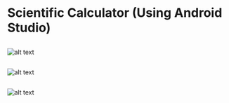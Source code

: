 # Scientific Calculator (Using Android Studio)
## 
![alt text](https://lh3.googleusercontent.com/QbcWGHHOrffEMJ4GACeAtnPBzilzUdf9QQCOU0DEn9FvRUzmR-UyWVmtJ_V3_Bd8tVfyuMurx8KnkBacKjqdsq7KCjB3KrWabNtguN1RDG3HKJf7h_qTB43b5RXHIeNQYc8ZkZTev8wy-ieXcEmJgSMCHLVHYrFy69tzvOBdwl1hG0xk-vvsgQM4CCq9VQ4sMrBrMA3uEt09qDUspNEH4w-STZbG7ickyIUtsl9Uo9Uk1c-BjEZh8ig9EiVyX98Ymft-Np_UPMPJ-Y7203G3J9v-tGyrP1HJpUntG_-mUGlImuKY-jijcp44IBwhThXXbFWPoab6ndu_OVEe0O2wt89c6z8shcWpwcphbu-hi0Gmnk1nlGdIj-XPZS4pI4j97svz37oJKHyIS5wVYaf_cabyjgWwbYOIOIOIxMhgVJ1KZxGVkZHVXtqPNKvuRjhZHpLlpeNkCya2oSQN3dltbWmQ0tCNjhdgV8fJ0J_0y0Dx-j11SmZSSy3FURRZTzuz2svtoTeqhD6NqHUFSaOG8X0sROTIZNFywl66N_xpCBNlCjN0rG3acHcWrML2nFpsNNwlUF_M3ESJd24xdaA4v4yn0Ol6GEgftHZZHZwL_oPjYfeS3oowxw9UdY7jbEN2xAgjQz3D9RLISvMwtLBXs4-54iKdyqYPRUk5uxoPU4g_R6FoWTa3pSVfxfRaeg=w509-h903-no?authuser=0)

## 
![alt text](https://lh3.googleusercontent.com/-udfyY_AXJiWnaY9L3UYD8KtvyMTQRKrrd2SE00_48SUlG-gUjUbTiQEURgMbrTP-ZD1L5LElupvxySowyrJaHuLFI-RMh8236wNo6w2LYTp4Xz4BUud7UlKqcypSPZ9PnYjkhR5oOqwK_Ym8qnLSjMVaK15qZt7msbZkbgltKuZ_3LYMldOSx5OSOTv63ZPhlBNQP8RUTePLWqMBDaomXJ7Qw47mscH4f262TyA5dXcszD5ST2qPC1UdTOXBogspDem9o6bBlZt6Kg6-LEPxiBq6qNzs3b7BvBpmhgdqRGgToJ8X3XnbNiWiWY5soQYwXjre93c6NBJLxfoKe618QYFlBG-OoMk6Em_ZOgbLcX7T4vLiPTtunDWpCloL5775WMQJ0nK11fyaPHxa54pi8_35Oyec8JmJg2oMiaQIFoMDm0hZ2d9a9m-CGKJcPlyCtssEQf4_6U_QLRiEkEC-2SQZMrMRGfJu0c3w5-NTrSa_BNX8biTFiqL0BDm7lcxUbD_MDdCUtpBnvRECHXOCIHuUfZASyU3i1fBfi-mJUogg3k_t9vJP-yh1dAli77RmCzp1mEK1WLgWSslH7qdSag9dxOic_Nt4ODXr4zC8gVD5GoFwn6Q67coMMbTE5GpwLctW0iAnJOrGCaleKLA0gWBlZsNIlevDegOdBeF31XXPQBIo3T9fUwW0OkITA=w509-h903-no?authuser=0)

## 
![alt text](https://lh3.googleusercontent.com/X5rpZVkuPzVOtoj2NNOQMnDvEJTsypK5JBCMfKudul6ydetn6-o0FxZF1q9HeAW7sDJL6jUerLo0KrPXrFmCzNjssKzbvQ_yXxCAF-9HcoZTXuQBfTnj9UQczoUlgnbLKx6wHhJDjLoNkq6aEPxxFCKv19oTXg4i1Zzf1LvGEb4iM6SJT7haARb5esLdzdH3Y4N8eZZy_bCcQlNZu214hw9N7Loj87MlhA_6Bs-JNJhYnE487ss7A2P2fT7RFSfhImXktITdvu5j1Tv4-iBGyGgMVvDSlINktx_GxO6eF6qvHdouBnRliygMAGHChZKi77KUqgNEFKZTR-Wk01apbjZjeNWIZz2LajDZ4xPOJicPYqdPb2Djy-TLrhLD7ENs917QqtRRgbHJ4dTAr2O5gBEUt8zJix3LCpqLwq0vyB8mHj48I67MJbF3k6OUAkwA4Yj5AFGhoKenzzwGd3KdCo6TA8iXe_-v_melJ5ebPbZDp-AIPkONIVsYzxJjd80UTO40VjX7jR1LTRpLv6xLjZ5Q9AqTpEQqEozux3thQmS6MMN_N-JY5ufLUKhC1GB-WusTCTvOyNx-bvAXUK9rVZCqaGrKrSBD6wsaG-Vt2Iy4SFik0cg5V5M1_ytodpZWCYMnllK3kgs6B3BaIuSWwSHlyDueRSOTmoYvU8OAHlib4kKKANJViqY-nLaIrg=w509-h903-no?authuser=0)

